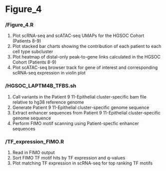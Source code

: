 # Figure_4
### /Figure_4.R
1. Plot scRNA-seq and scATAC-seq UMAPs for the HGSOC Cohort (Patients 8-9)
1. Plot stacked bar charts showing the contribution of each patient to each cell type subcluster
1. Plot heatmap of distal-only peak-to-gene links calculated in the HGSOC Cohort (Patients 8-9)
1. Plot scATAC-seq browser track for gene of interest and corresponding scRNA-seq expression in violin plot

### /HGSOC_LAPTM4B_TFBS.sh
1. Call variants in the Patient 9 11-Epithelial cluster-specific bam file relative to hg38 reference genome
1. Generate Patient 9 11-Epithelial cluster-specific genome sequence
1. Extract enhancer sequences from Patient 9 11-Epithelial cluster-specific genome sequence
1. Perform FIMO motif scanning using Patient-specfic enhancer sequences 

### /TF_expression_FIMO.R
1. Read in FIMO output
1. Sort FIMO TF motif hits by TF expression and q-values
1. Plot matching TF expression in scRNA-seq for top ranking TF motifs


